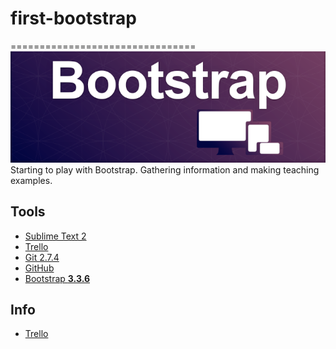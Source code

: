 # first-bootstrap
================================
![img](https://github.com/lPinchol/first-bootstrap/blob/master/R-Proyect/img/BoobsPrev.png)
Starting to play with Bootstrap. Gathering information and making teaching examples.

## Tools
* [Sublime Text 2](http://www.sublimetext.com/2)
* [Trello](https://trello.com)
* [Git 2.7.4](https://git-scm.com/)
* [GitHub](https://github.com/lPinchol/first-bootstrap)
* [Bootstrap **3.3.6**](http://getbootstrap.com/)

## Info
* [Trello](https://trello.com/b/gAm6carF/play-bootstrap)
